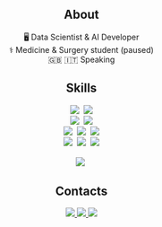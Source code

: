 <div >
  <h2 align="center">About</h2>
  <div align="center">
    <p>
      🖥️ Data Scientist & AI Developer<br>
      ⚕️ Medicine & Surgery student (paused)<br>
      🇬🇧 🇮🇹 Speaking   
    </p>
  </div>
  <div>
    <h2 align="center">Skills</h2>
    <div align="center">
      <img src="https://img.shields.io/badge/Python-2b5b83?style=for-the-badge&logo=python&logoColor=white">&nbsp;
      <img src="https://img.shields.io/badge/JavaScript-F7DF1E?style=for-the-badge&logo=javascript&logoColor=black">
    </div>
    <div align="center">
      <img src="https://img.shields.io/badge/SQLite-232F3E?style=for-the-badge&logo=sqlite&logoColor=white">&nbsp;
      <img src="https://img.shields.io/badge/MySQL-07405E?style=for-the-badge&logo=mysql&logoColor=white">
    </div>
    <div align="center">
      <img src="https://img.shields.io/badge/HTML5-E34F26?style=for-the-badge&logo=html5&logoColor=white">&nbsp;
      <img src="https://img.shields.io/badge/CSS3-1572B6?style=for-the-badge&logo=css3&logoColor=white">&nbsp;
      <img src="https://img.shields.io/badge/Markdown-000000?style=for-the-badge&logo=markdown&logoColor=white">
    </div>
    <div align="center">
      <img src="https://img.shields.io/badge/Linux-444444?style=for-the-badge&logo=linux&logoColor=white">&nbsp;
      <img src="https://img.shields.io/badge/MacOS-000?style=for-the-badge&logo=apple&logoColor=white">&nbsp;
      <img src="https://img.shields.io/badge/Windows-3D85C6?style=for-the-badge&logo=windows&logoColor=white">
    </div>
    <br>
    <div align="center">
      <img src="https://www.codewars.com/users/voidpunk/badges/small">&nbsp;
    </div>
  </div>
  <div>
    <h2 align="center">Contacts</h2>
    <div align="center">
      <a href="https://t.me/https://t.me/voidpunk_glitch">
        <img src="https://img.shields.io/badge/Telegram-2CA5E0?style=for-the-badge&logo=telegram&logoColor=white">
      </a>
      <a href="https://voidpunk.github.io/">
        <img src="https://img.shields.io/badge/Website-3a3c40?style=for-the-badge&label=%F0%9F%8C%90">
      </a>
      <a href="mailto:voidpunk.glitch@gmail.com">
        <img src="https://img.shields.io/badge/Gmail-D14836?style=for-the-badge&logo=gmail&logoColor=white">
      </a>
    </div>
  </div>
</div>
